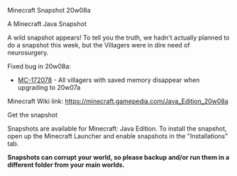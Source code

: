 
Minecraft Snapshot 20w08a

A Minecraft Java Snapshot

A wild snapshot appears! To tell you the truth, we hadn't actually planned to do a snapshot this week, but the 
Villagers were in dire need of neurosurgery.

Fixed bug in 20w08a:

* [MC-172078](https://bugs.mojang.com/browse/MC-172078) - All villagers with saved memory disappear when upgrading to 20w07a

Minecraft Wiki link: https://minecraft.gamepedia.com/Java_Edition_20w08a

Get the snapshot

Snapshots are available for Minecraft: Java Edition. To install the snapshot, open up the 
Minecraft Launcher and enable snapshots in the "Installations" tab.

**Snapshots can corrupt your world, so please backup and/or run them in a different folder from your main worlds.**